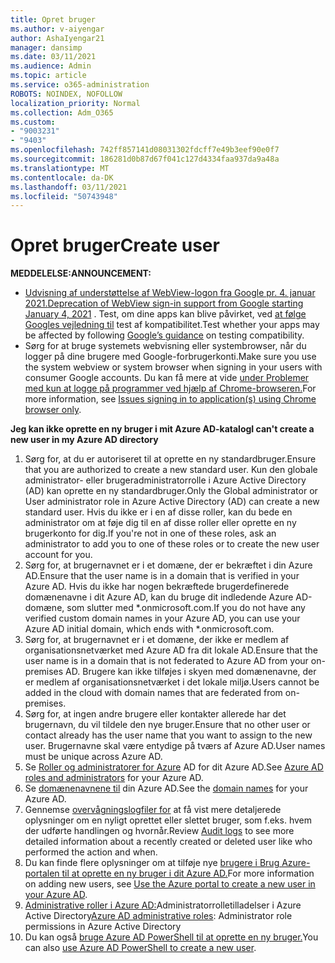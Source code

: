 ```yaml
---
title: Opret bruger
ms.author: v-aiyengar
author: AshaIyengar21
manager: dansimp
ms.date: 03/11/2021
ms.audience: Admin
ms.topic: article
ms.service: o365-administration
ROBOTS: NOINDEX, NOFOLLOW
localization_priority: Normal
ms.collection: Adm_O365
ms.custom:
- "9003231"
- "9403"
ms.openlocfilehash: 742ff857141d08031302fdcff7e49b3eef90e0f7
ms.sourcegitcommit: 186281d0b87d67f041c127d4334faa937da9a48a
ms.translationtype: MT
ms.contentlocale: da-DK
ms.lasthandoff: 03/11/2021
ms.locfileid: "50743948"
---
```

# <a name="create-user"></a><span data-ttu-id="cb3fb-102">Opret bruger</span><span class="sxs-lookup"><span data-stu-id="cb3fb-102">Create user</span></span>

<span data-ttu-id="cb3fb-103">**MEDDELELSE:**</span><span class="sxs-lookup"><span data-stu-id="cb3fb-103">**ANNOUNCEMENT:**</span></span>

- <span data-ttu-id="cb3fb-104">[Udvisning af understøttelse af WebView-logon fra Google pr. 4. januar 2021.](https://docs.microsoft.com/azure/active-directory/external-identities/google-federation#deprecation-of-webview-sign-in-support)</span><span class="sxs-lookup"><span data-stu-id="cb3fb-104">[Deprecation of WebView sign-in support from Google starting January 4, 2021](https://docs.microsoft.com/azure/active-directory/external-identities/google-federation#deprecation-of-webview-sign-in-support) .</span></span> <span data-ttu-id="cb3fb-105">Test, om dine apps kan blive påvirket, ved [at følge Googles vejledning til](https://go.microsoft.com/fwlink/?linkid=2157323) test af kompatibilitet.</span><span class="sxs-lookup"><span data-stu-id="cb3fb-105">Test whether your apps may be affected by following [Google’s guidance](https://go.microsoft.com/fwlink/?linkid=2157323) on testing compatibility.</span></span>
- <span data-ttu-id="cb3fb-106">Sørg for at bruge systemets webvisning eller systembrowser, når du logger på dine brugere med Google-forbrugerkonti.</span><span class="sxs-lookup"><span data-stu-id="cb3fb-106">Make sure you use the system webview or system browser when signing in your users with consumer Google accounts.</span></span> <span data-ttu-id="cb3fb-107">Du kan få mere at vide [under Problemer med kun at logge på programmer ved hjælp af Chrome-browseren.](https://docs.microsoft.com/office365/troubleshoot/miscellaneous/chrome-behavior-affects-applications)</span><span class="sxs-lookup"><span data-stu-id="cb3fb-107">For more information, see [Issues signing in to application(s) using Chrome browser only](https://docs.microsoft.com/office365/troubleshoot/miscellaneous/chrome-behavior-affects-applications).</span></span>

<span data-ttu-id="cb3fb-108">**Jeg kan ikke oprette en ny bruger i mit Azure AD-katalog**</span><span class="sxs-lookup"><span data-stu-id="cb3fb-108">**I can't create a new user in my Azure AD directory**</span></span>

1. <span data-ttu-id="cb3fb-109">Sørg for, at du er autoriseret til at oprette en ny standardbruger.</span><span class="sxs-lookup"><span data-stu-id="cb3fb-109">Ensure that you are authorized to create a new standard user.</span></span> <span data-ttu-id="cb3fb-110">Kun den globale administrator- eller brugeradministratorrolle i Azure Active Directory (AD) kan oprette en ny standardbruger.</span><span class="sxs-lookup"><span data-stu-id="cb3fb-110">Only the Global administrator or User administrator role in Azure Active Directory (AD) can create a new standard user.</span></span> <span data-ttu-id="cb3fb-111">Hvis du ikke er i en af disse roller, kan du bede en administrator om at føje dig til en af disse roller eller oprette en ny brugerkonto for dig.</span><span class="sxs-lookup"><span data-stu-id="cb3fb-111">If you're not in one of these roles, ask an administrator to add you to one of these roles or to create the new user account for you.</span></span>
1. <span data-ttu-id="cb3fb-112">Sørg for, at brugernavnet er i et domæne, der er bekræftet i din Azure AD.</span><span class="sxs-lookup"><span data-stu-id="cb3fb-112">Ensure that the user name is in a domain that is verified in your Azure AD.</span></span> <span data-ttu-id="cb3fb-113">Hvis du ikke har nogen bekræftede brugerdefinerede domænenavne i dit Azure AD, kan du bruge dit indledende Azure AD-domæne, som slutter med \*.onmicrosoft.com.</span><span class="sxs-lookup"><span data-stu-id="cb3fb-113">If you do not have any verified custom domain names in your Azure AD, you can use your Azure AD initial domain, which ends with \*.onmicrosoft.com.</span></span>
1. <span data-ttu-id="cb3fb-114">Sørg for, at brugernavnet er i et domæne, der ikke er medlem af organisationsnetværket med Azure AD fra dit lokale AD.</span><span class="sxs-lookup"><span data-stu-id="cb3fb-114">Ensure that the user name is in a domain that is not federated to Azure AD from your on-premises AD.</span></span> <span data-ttu-id="cb3fb-115">Brugere kan ikke tilføjes i skyen med domænenavne, der er medlem af organisationsnetværket i det lokale miljø.</span><span class="sxs-lookup"><span data-stu-id="cb3fb-115">Users cannot be added in the cloud with domain names that are federated from on-premises.</span></span>
1. <span data-ttu-id="cb3fb-116">Sørg for, at ingen andre brugere eller kontakter allerede har det brugernavn, du vil tildele den nye bruger.</span><span class="sxs-lookup"><span data-stu-id="cb3fb-116">Ensure that no other user or contact already has the user name that you want to assign to the new user.</span></span> <span data-ttu-id="cb3fb-117">Brugernavne skal være entydige på tværs af Azure AD.</span><span class="sxs-lookup"><span data-stu-id="cb3fb-117">User names must be unique across Azure AD.</span></span>
1. <span data-ttu-id="cb3fb-118">Se [Roller og administratorer for Azure](https://portal.azure.com/#blade/Microsoft_AAD_IAM/ActiveDirectoryMenuBlade/RolesAndAdministrators) AD for dit Azure AD.</span><span class="sxs-lookup"><span data-stu-id="cb3fb-118">See [Azure AD roles and administrators](https://portal.azure.com/#blade/Microsoft_AAD_IAM/ActiveDirectoryMenuBlade/RolesAndAdministrators) for your Azure AD.</span></span>
1. <span data-ttu-id="cb3fb-119">Se [domænenavnene til](https://portal.azure.com/#blade/Microsoft_AAD_IAM/ActiveDirectoryMenuBlade/RolesAndAdministrators) din Azure AD.</span><span class="sxs-lookup"><span data-stu-id="cb3fb-119">See the [domain names](https://portal.azure.com/#blade/Microsoft_AAD_IAM/ActiveDirectoryMenuBlade/RolesAndAdministrators) for your Azure AD.</span></span>
1. <span data-ttu-id="cb3fb-120">Gennemse [overvågningslogfiler for](https://portal.azure.com/#blade/Microsoft_AAD_IAM/ActiveDirectoryMenuBlade/RolesAndAdministrators) at få vist mere detaljerede oplysninger om en nyligt oprettet eller slettet bruger, som f.eks. hvem der udførte handlingen og hvornår.</span><span class="sxs-lookup"><span data-stu-id="cb3fb-120">Review [Audit logs](https://portal.azure.com/#blade/Microsoft_AAD_IAM/ActiveDirectoryMenuBlade/RolesAndAdministrators) to see more detailed information about a recently created or deleted user like who performed the action and when.</span></span>
1. <span data-ttu-id="cb3fb-121">Du kan finde flere oplysninger om at tilføje nye [brugere i Brug Azure-portalen til at oprette en ny bruger i dit Azure AD.](/azure/active-directory/active-directory-users-create-azure-portal)</span><span class="sxs-lookup"><span data-stu-id="cb3fb-121">For more information on adding new users, see [Use the Azure portal to create a new user in your Azure AD](/azure/active-directory/active-directory-users-create-azure-portal).</span></span>
1. <span data-ttu-id="cb3fb-122">[Administrative roller i Azure AD:](https://docs.microsoft.com/azure/active-directory/active-directory-assign-admin-roles)Administratorrolletilladelser i Azure Active Directory</span><span class="sxs-lookup"><span data-stu-id="cb3fb-122">[Azure AD administrative roles](https://docs.microsoft.com/azure/active-directory/active-directory-assign-admin-roles): Administrator role permissions in Azure Active Directory</span></span>
1. <span data-ttu-id="cb3fb-123">Du kan også [bruge Azure AD PowerShell til at oprette en ny bruger.](https://docs.microsoft.com/powershell/module/azuread/new-azureaduser?view=azureadps-2.0)</span><span class="sxs-lookup"><span data-stu-id="cb3fb-123">You can also [use Azure AD PowerShell to create a new user](https://docs.microsoft.com/powershell/module/azuread/new-azureaduser?view=azureadps-2.0).</span></span>
